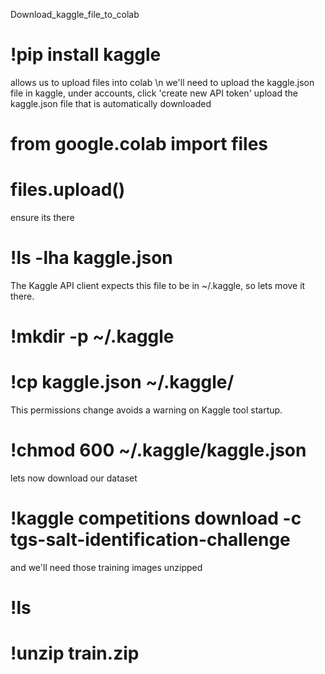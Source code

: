 Download_kaggle_file_to_colab

# !pip install kaggle

 allows us to upload files into colab \n
 we'll need to upload the kaggle.json file
 in kaggle, under accounts, click 'create new API token'
 upload the kaggle.json file that is automatically downloaded

# from google.colab import files
# files.upload()

 ensure its there

# !ls -lha kaggle.json

 The Kaggle API client expects this file to be in ~/.kaggle,
 so lets move it there.

# !mkdir -p ~/.kaggle
# !cp kaggle.json ~/.kaggle/

 This permissions change avoids a warning on Kaggle tool startup.

# !chmod 600 ~/.kaggle/kaggle.json

 lets now download our dataset

# !kaggle competitions download -c tgs-salt-identification-challenge 

and we'll need those training images unzipped

# !ls
# !unzip train.zip

